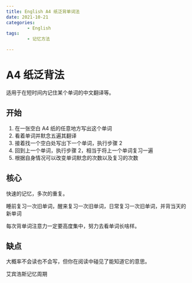 ```yaml
---
title: English A4 纸泛背单词法
date: 2021-10-21
categories:
        - English
tags:
        - 记忆方法

---
```


# A4 纸泛背法

适用于在短时间内记住某个单词的中文翻译等。

## 开始

1. 在一张空白 A4 纸的任意地方写出这个单词
2. 看着单词并默念五遍其翻译
3. 接着找一个空白处写出下一个单词，执行步骤 2
4. 回到上一个单词，执行步骤 2，相当于将上一个单词复习一遍
5. 根据自身情况可以改变单词默念的次数以及复习的次数

## 核心

快速的记忆，多次的重复。

睡前复习一次旧单词，醒来复习一次旧单词，日常复习一次旧单词，并背当天的 新单词

每次背单词注意力一定要高度集中，努力去看单词长啥样。

## 缺点

大概率不会读也不会写，但你在阅读中碰见了能知道它的意思。

艾宾浩斯记忆周期
